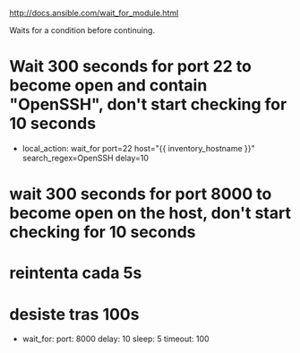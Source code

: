http://docs.ansible.com/wait_for_module.html

Waits for a condition before continuing.

# Wait 300 seconds for port 22 to become open and contain "OpenSSH", don't start checking for 10 seconds
- local_action: wait_for port=22 host="{{ inventory_hostname }}" search_regex=OpenSSH delay=10

# wait 300 seconds for port 8000 to become open on the host, don't start checking for 10 seconds
# reintenta cada 5s
# desiste tras 100s
- wait_for:
    port: 8000
    delay: 10
    sleep: 5
    timeout: 100
